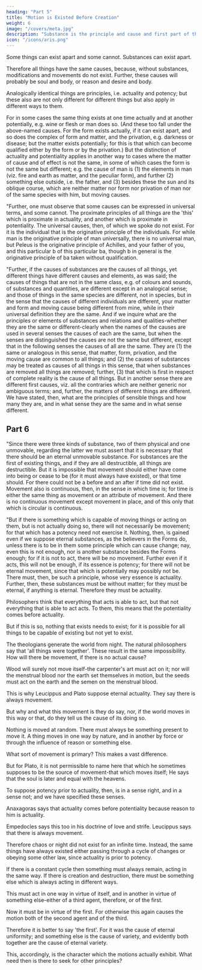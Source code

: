 ```yaml
---
heading: "Part 5"
title: "Motion is Existed Before Creation"
weight: 6
image: "/covers/meta.jpg"
description: "Substance is the principle and cause and first part of the universe, if the universe is a whole"
icon: "/icons/aris.png"
---
```




Some things can exist apart and some cannot. Substances can exist apart.

Therefore all things have the same causes, because, without substances, modifications and movements do not exist. Further, these causes will probably be soul and body, or reason and desire and body.

Analogically identical things are principles, i.e. actuality and potency; but these also are not only different for different things but also apply in different ways to them. 

For in some cases the same thing exists at one time actually and at another potentially, e.g. wine or flesh or man does so. (And these too fall under the above-named causes. For the form exists actually, if it can exist apart, and so does the complex of form and matter, and the privation, e.g. darkness or disease; but the matter exists potentially; for this is that which can become qualified either by the form or by the privation.) But the distinction of actuality and potentiality applies in another way to cases where the matter of cause and of effect is not the same, in some of which cases the form is not the same but different; e.g. the cause of man is (1) the elements in man (viz. fire and earth as matter, and the peculiar form), and further (2) something else outside, i.e. the father, and (3) besides these the sun and its oblique course, which are neither matter nor form nor privation of man nor of the same species with him, but moving causes.

"Further, one must observe that some causes can be expressed in universal terms, and some cannot. The proximate principles of all things are the 'this' which is proximate in actuality, and another which is proximate in potentiality. The universal causes, then, of which we spoke do not exist. For it is the individual that is the originative principle of the individuals. For while man is the originative principle of man universally, there is no universal man, but Peleus is the originative principle of Achilles, and your father of you, and this particular b of this particular ba, though b in general is the originative principle of ba taken without qualification.

"Further, if the causes of substances are the causes of all things, yet different things have different causes and elements, as was said; the causes of things that are not in the same class, e.g. of colours and sounds, of substances and quantities, are different except in an analogical sense; and those of things in the same species are different, not in species, but in the sense that the causes of different individuals are different, your matter and form and moving cause being different from mine, while in their universal definition they are the same. And if we inquire what are the principles or elements of substances and relations and qualities-whether they are the same or different-clearly when the names of the causes are used in several senses the causes of each are the same, but when the senses are distinguished the causes are not the same but different, except that in the following senses the causes of all are the same. They are (1) the same or analogous in this sense, that matter, form, privation, and the moving cause are common to all things; and (2) the causes of substances may be treated as causes of all things in this sense, that when substances are removed all things are removed; further, (3) that which is first in respect of complete reality is the cause of all things. But in another sense there are different first causes, viz. all the contraries which are neither generic nor ambiguous terms; and, further, the matters of different things are different. We have stated, then, what are the principles of sensible things and how many they are, and in what sense they are the same and in what sense different.


## Part 6

"Since there were three kinds of substance, two of them physical and one unmovable, regarding the latter we must assert that it is necessary that there should be an eternal unmovable substance. For substances are the first of existing things, and if they are all destructible, all things are destructible. But it is impossible that movement should either have come into being or cease to be (for it must always have existed), or that time should. For there could not be a before and an after if time did not exist. Movement also is continuous, then, in the sense in which time is; for time is either the same thing as movement or an attribute of movement. And there is no continuous movement except movement in place, and of this only that which is circular is continuous.

"But if there is something which is capable of moving things or acting on them, but is not actually doing so, there will not necessarily be movement; for that which has a potency need not exercise it. Nothing, then, is gained even if we suppose eternal substances, as the believers in the Forms do, unless there is to be in them some principle which can cause change; nay, even this is not enough, nor is another substance besides the Forms enough; for if it is not to act, there will be no movement. Further even if it acts, this will not be enough, if its essence is potency; for there will not be eternal movement, since that which is potentially may possibly not be. There must, then, be such a principle, whose very essence is actuality. Further, then, these substances must be without matter; for they must be eternal, if anything is eternal. Therefore they must be actuality.

Philosophers think that everything that acts is able to act, but that not everything that is able to act acts. To them, this means that the potentiality comes before actuality. 

But if this is so, nothing that exists needs to exist; for it is possible for all things to be capable of existing but not yet to exist.

The theologians generate the world from night. The natural philosophers say that 'all things were together'. These result in the same impossibility. How will there be movement, if there is no actual cause?

Wood will surely not move itself-the carpenter's art must act on it; nor will the menstrual blood nor the earth set themselves in motion, but the seeds must act on the earth and the semen on the menstrual blood.

This is why Leucippus and Plato suppose eternal actuality. They say there is always movement. 

But why and what this movement is they do say, nor, if the world moves in this way or that, do they tell us the cause of its doing so. 

Nothing is moved at random. There must always be something present to move it. A thing moves in one way by nature, and in another by force or through the influence of reason or something else. 

What sort of movement is primary? This makes a vast difference.

But for Plato, it is not permissible to name here that which he sometimes supposes to be the source of movement-that which moves itself; He says that the soul is later and <!-- coeval --> equal with the heavens.

To suppose potency prior to actuality, then, is in a sense right, and in a sense not; and we have specified these senses. 

Anaxagoras says that actuality comes before potentiality because reason to him is actuality. 

Empedocles says this too in his doctrine of love and strife. Leucippus says that there is always movement. 

Therefore chaos or night did not exist for an infinite time. Instead, the same things have always existed either passing through a cycle of changes or obeying some other law, since actuality is prior to potency. 

If there is a constant cycle then something must always remain, acting in the same way. If there is creation and destruction, there must be something else which is always acting in different ways. 

This must act in one way in virtue of itself, and in another in virtue of something else-either of a third agent, therefore, or of the first. 

Now it must be in virtue of the first. For otherwise this again causes the motion both of the second agent and of the third. 

Therefore it is better to say 'the first'. For it was the cause of eternal uniformity; and something else is the cause of variety, and evidently both together are the cause of eternal variety. 

This, accordingly, is the character which the motions actually exhibit. What need then is there to seek for other principles?

